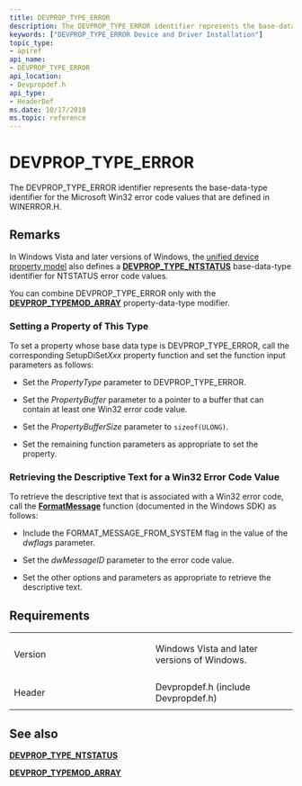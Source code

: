 ```yaml
---
title: DEVPROP_TYPE_ERROR
description: The DEVPROP_TYPE_ERROR identifier represents the base-data-type identifier for the Microsoft Win32 error code values that are defined in WINERROR.H.
keywords: ["DEVPROP_TYPE_ERROR Device and Driver Installation"]
topic_type:
- apiref
api_name:
- DEVPROP_TYPE_ERROR
api_location:
- Devpropdef.h
api_type:
- HeaderDef
ms.date: 10/17/2018
ms.topic: reference
---
```


# DEVPROP_TYPE_ERROR


The DEVPROP_TYPE_ERROR identifier represents the base-data-type identifier for the Microsoft Win32 error code values that are defined in WINERROR.H.

## Remarks

In Windows Vista and later versions of Windows, the [unified device property model](./unified-device-property-model--windows-vista-and-later-.md) also defines a [**DEVPROP_TYPE_NTSTATUS**](devprop-type-ntstatus.md) base-data-type identifier for NTSTATUS error code values.

You can combine DEVPROP_TYPE_ERROR only with the [**DEVPROP_TYPEMOD_ARRAY**](devprop-typemod-array.md) property-data-type modifier.

### Setting a Property of This Type

To set a property whose base data type is DEVPROP_TYPE_ERROR, call the corresponding SetupDiSet*Xxx* property function and set the function input parameters as follows:

-   Set the *PropertyType* parameter to DEVPROP_TYPE_ERROR.

-   Set the *PropertyBuffer* parameter to a pointer to a buffer that can contain at least one Win32 error code value.

-   Set the *PropertyBufferSize* parameter to `sizeof(ULONG)`.

-   Set the remaining function parameters as appropriate to set the property.

### Retrieving the Descriptive Text for a Win32 Error Code Value

To retrieve the descriptive text that is associated with a Win32 error code, call the [**FormatMessage**](/windows/win32/api/winbase/nf-winbase-formatmessage) function (documented in the Windows SDK) as follows:

-   Include the FORMAT_MESSAGE_FROM_SYSTEM flag in the value of the *dwflags* parameter.

-   Set the *dwMessageID* parameter to the error code value.

-   Set the other options and parameters as appropriate to retrieve the descriptive text.

## Requirements

<table>
<colgroup>
<col width="50%" />
<col width="50%" />
</colgroup>
<tbody>
<tr class="odd">
<td align="left"><p>Version</p></td>
<td align="left"><p>Windows Vista and later versions of Windows.</p></td>
</tr>
<tr class="even">
<td align="left"><p>Header</p></td>
<td align="left">Devpropdef.h (include Devpropdef.h)</td>
</tr>
</tbody>
</table>

## See also


[**DEVPROP_TYPE_NTSTATUS**](devprop-type-ntstatus.md)

[**DEVPROP_TYPEMOD_ARRAY**](devprop-typemod-array.md)

 

